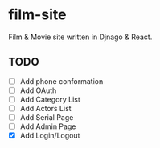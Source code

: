 # film-site
Film &amp; Movie site written in Djnago &amp; React. 





## TODO
- [ ] Add phone conformation
- [ ] Add OAuth
- [ ] Add Category List
- [ ] Add Actors List
- [ ] Add Serial Page
- [ ] Add Admin Page
- [X] Add Login/Logout
